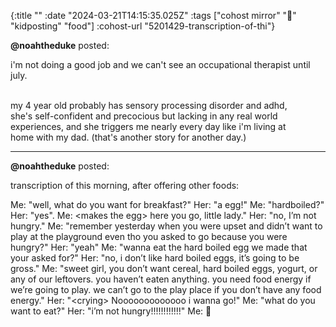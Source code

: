 {:title ""
 :date "2024-03-21T14:15:35.025Z"
 :tags ["cohost mirror" "🤡" "kidposting" "food"]
 :cohost-url "5201429-transcription-of-thi"}


**@noahtheduke** posted:
<div style="white-space: pre-line;">i'm not doing a good job and we can't see an occupational therapist until july.

my 4 year old probably has sensory processing disorder and adhd, she's self-confident and precocious but lacking in any real world experiences, and she triggers me nearly every day like i'm living at home with my dad. (that's another story for another day.)</div>
<hr>


**@noahtheduke** posted:

transcription of this morning, after offering other foods:

Me: "well, what do you want for breakfast?"
Her: "a egg!"
Me: "hardboiled?"
Her: "yes".
Me: \<makes the egg> here you go, little lady."
Her: "no, I’m not hungry."
Me: "remember yesterday when you were upset and didn’t want to play at the playground even tho you asked to go because you were hungry?"
Her: "yeah"
Me: "wanna eat the hard boiled egg we made that your asked for?"
Her: "no, i don’t like hard boiled eggs, it’s going to be gross."
Me: "sweet girl, you don’t want cereal, hard boiled eggs, yogurt, or any of our leftovers. you haven’t eaten anything. you need food energy if we’re going to play. we can’t go to the play place if you don’t have any food energy."
Her: "\<crying> Nooooooooooooo i wanna go!"
Me: "what do you want to eat?"
Her: "i’m not hungry!!!!!!!!!!!!"
Me: 🤡
